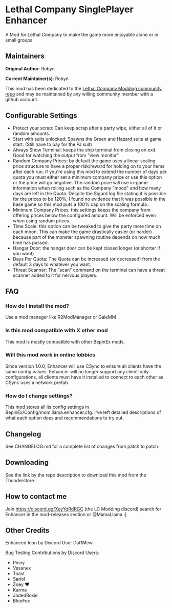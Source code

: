 # Lethal Company SinglePlayer Enhancer

A Mod for Lethal Company to make the game more enjoyable alone or in small groups

## Maintainers

**Original Author**: Robyn

**Current Maintainer(s)**: Robyn

This mod has been dedicated to the [Lethal Company Modding community repo](https://github.com/LethalCompanyModding/Enhancer) and may be maintained by any willing community member with a github account.

## Configurable Settings

* Protect your scrap: Can keep scrap after a party wipe, either all of it or random amounts.
* Start with suits unlocked: Spawns the Green and Hazard suits at game start. (Still have to pay for the PJ suit)
* Always Show Terminal: keeps the ship terminal from closing on exit. Good for watching the output from "view monitor"
* Random Company Prices: by default the game uses a linear scaling price structure to have a proper risk/reward for holding on to your items after each run. If you're using this mod to extend the number of days per quota you must either set a minimum company price or use this option or the price will go negative. The random price will use in-game information when rolling such as the Company "mood" and how many days are left in the Quota. Despite the Sigurd
log file stating it is possible for the prices to be 120%, I found no evidence that it was
possible in the base game so this mod puts a 100% cap on the scaling formula.
* Minimum Company Prices: this settings keeps the company from offering prices below the configured amount. Will be enforced even when using random prices.
* Time Scale: this option can be tweaked to give the party more time on each moon. This can make the game drastically easier (or harder) because part of the monster spawning routine depends on how much time has passed.
* Hangar Door: the hangar door can be kept closed longer (or shorter if you want)
* Days Per Quota: The Quota can be increased (or decreased) from the default 3 days to whatever you want.
* Threat Scanner: The "scan" command on the terminal can have a threat scanner added to it for nervous players.

## FAQ

### How do I install the mod?

Use a mod manager like R2ModManager or GaleMM

### Is this mod compatible with X other mod

This mod is mostly compatible with other BepinEx mods.

### Will this mod work in online lobbies

Since version 1.0.0, Enhancer will use CSync to ensure all clients have the same config values. Enhancer will no longer support any client-only configurations, all clients must have it installed to connect to each other as CSync uses a network prefab.

### How do I change settings?

This mod stores all its config settings in BepinEx/Config/mom.llama.enhancer.cfg. I've left detailed descriptions of what each option does and recommendations to try out.

## Changelog

See CHANGELOG.md for a complete list of changes from patch to patch

## Downloading

See the link by the repo description to download this mod from the Thunderstore.

## How to contact me

Join <https://discord.gg/XeyYqRdRGC> (the LC Modding discord) search for Enhancer in the mod-releases section or @MamaLlama :]

## Other Credits

Enhanced Icon by Discord User Dat1Mew

Bug Testing Contributions by Discord Users:

* Pinny
* Vasanex
* Toast
* Sariol
* Zoey ♥
* Karma
* JadedRoxie
* BlooFox

